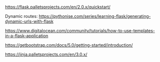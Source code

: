https://flask.palletsprojects.com/en/2.0.x/quickstart/

Dynamic routes: https://pythonise.com/series/learning-flask/generating-dynamic-urls-with-flask

https://www.digitalocean.com/community/tutorials/how-to-use-templates-in-a-flask-application

https://getbootstrap.com/docs/5.0/getting-started/introduction/

https://jinja.palletsprojects.com/en/3.0.x/
